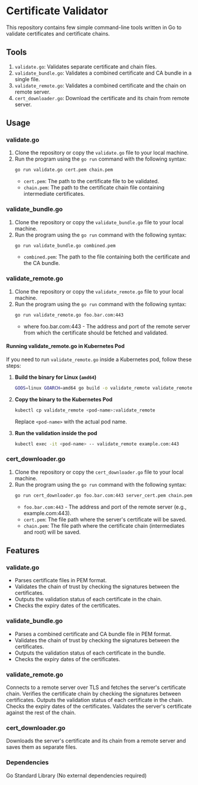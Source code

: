 # Certificate Validator

This repository contains few simple command-line tools written in Go to validate certificates and certificate chains.

## Tools

1. `validate.go`: Validates separate certificate and chain files.
2. `validate_bundle.go`: Validates a combined certificate and CA bundle in a single file.
3. `validate_remote.go`: Validates a combined certificate and the chain on remote server.
4. `cert_downloader.go`: Download the certificate and its chain from remote server.

## Usage

### validate.go

1. Clone the repository or copy the `validate.go` file to your local machine.
2. Run the program using the `go run` command with the following syntax:
   ```sh
   go run validate.go cert.pem chain.pem
   ```
   - `cert.pem`: The path to the certificate file to be validated.
   - `chain.pem`: The path to the certificate chain file containing intermediate certificates.

### validate_bundle.go

1. Clone the repository or copy the `validate_bundle.go` file to your local machine.
2. Run the program using the `go run` command with the following syntax:
   ```sh
   go run validate_bundle.go combined.pem
   ```
   - `combined.pem`: The path to the file containing both the certificate and the CA bundle.

### validate_remote.go

1. Clone the repository or copy the `validate_remote.go` file to your local machine.
2. Run the program using the `go run` command with the following syntax:
   ```sh
   go run validate_remote.go foo.bar.com:443
   ```
   - where foo.bar.com:443 - The address and port of the remote server from which the certificate should be fetched and validated.

#### Running validate_remote.go in Kubernetes Pod

If you need to run `validate_remote.go` inside a Kubernetes pod, follow these steps:

1. **Build the binary for Linux (`amd64`)**
   ```sh
   GOOS=linux GOARCH=amd64 go build -o validate_remote validate_remote.go
   ```

2. **Copy the binary to the Kubernetes Pod**
   ```sh
   kubectl cp validate_remote <pod-name>:validate_remote
   ```
   Replace `<pod-name>` with the actual pod name.

3. **Run the validation inside the pod**
   ```sh
   kubectl exec -it <pod-name> -- validate_remote example.com:443
   ```

### cert_downloader.go

1. Clone the repository or copy the `cert_downloader.go` file to your local machine.
2. Run the program using the `go run` command with the following syntax:
   ```sh
   go run cert_downloader.go foo.bar.com:443 server_cert.pem chain.pem
   ```
   - `foo.bar.com:443` - The address and port of the remote server (e.g., example.com:443).
   - `cert.pem`: The file path where the server's certificate will be saved.
   - `chain.pem`: The file path where the certificate chain (intermediates and root) will be saved.

## Features

### validate.go

- Parses certificate files in PEM format.
- Validates the chain of trust by checking the signatures between the certificates.
- Outputs the validation status of each certificate in the chain.
- Checks the expiry dates of the certificates.

### validate_bundle.go

- Parses a combined certificate and CA bundle file in PEM format.
- Validates the chain of trust by checking the signatures between the certificates.
- Outputs the validation status of each certificate in the bundle.
- Checks the expiry dates of the certificates.

### validate_remote.go
Connects to a remote server over TLS and fetches the server's certificate chain.
Verifies the certificate chain by checking the signatures between certificates.
Outputs the validation status of each certificate in the chain.
Checks the expiry dates of the certificates.
Validates the server's certificate against the rest of the chain.

### cert_downloader.go
Downloads the server's certificate and its chain from a remote server and saves them as separate files.

### Dependencies
Go Standard Library (No external dependencies required)


